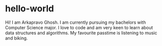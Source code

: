 # hello-world

Hi! I am Arkapravo Ghosh.
I am currently pursuing my bachelors with Computer Science major.
I love to code and am very keen to learn about data structures and algorithms. 
My favourite passtime is listening to music and biking.

